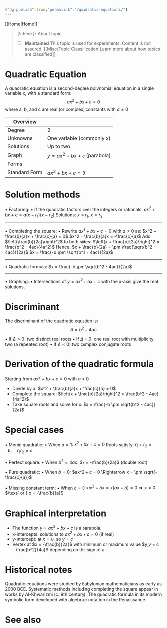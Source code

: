 ```yaml
---
{"dg-publish":true,"permalink":"/quadratic-equations/"}
---
```


[[Home\|Home]]

>[!check]- About topic
> - [ ] **Maintained**
> This topic is used for experiments. Content is not assured.
> [[Misc/Topic Classification\|Learn more about how topics are classified]]

# Quadratic Equation

A quadratic equation is a second-degree polynomial equation in a single variable x, with a standard form:
$$ax^2 + bx + c = 0$$
where a, b, and c are real (or complex) constants with $a \neq 0$

| Overview  |                                |
| --------- | ------------------------------ |
| Degree    | 2                              |
| Unknowns  | One variable (commonly x)      |
| Solutions | Up to two                      |
| Graph     | $y = ax^2+bx+c$ (parabola) |
| Forms     |                                |
| Standard Form    | $ax^2+bx+c = 0$         |



# Solution methods

• Factoring:
  • If the quadratic factors over the integers or rationals:
    $ax^2 + bx + c = a(x - r_1)(x - r_2)$
    Solutions: $x = r_1, \; x = r_2$
    
---

• Completing the square:
  • Rewrite $ax^2 + bx + c = 0$ with $a \neq 0$ as:
    $x^2 + \frac{b}{a}x + \frac{c}{a} = 0$
    $x^2 + \frac{b}{a}x = -\frac{c}{a}$
    Add $\left(\frac{b}{2a}\right)^2$ to both sides:
    $\left(x + \frac{b}{2a}\right)^2 = \frac{b^2 - 4ac}{4a^2}$
    Hence:
    $x + \frac{b}{2a} = \pm \frac{\sqrt{b^2 - 4ac}}{2a}$
    $x = \frac{-b \pm \sqrt{b^2 - 4ac}}{2a}$
    
---

• Quadratic formula:
  $x = \frac{-b \pm \sqrt{b^2 - 4ac}}{2a}$

---

• Graphing:
  • Intersections of $y = ax^2 + bx + c$ with the x-axis give the real solutions.

# Discriminant
The discriminant of the quadratic equation is:
$$\Delta = b^2 - 4ac$$

• If $\Delta > 0$: two distinct real roots
• If $\Delta = 0$: one real root with multiplicity two (a repeated root)
• If $\Delta < 0$: two complex conjugate roots


# Derivation of the quadratic formula

Starting from $ax^2 + bx + c = 0$ with $a \neq 0$
- Divide by a:
  $x^2 + \frac{b}{a}x + \frac{c}{a} = 0$
- Complete the square:
  $\left(x + \frac{b}{2a}\right)^2 = \frac{b^2 - 4ac}{4a^2}$
- Take square roots and solve for x:
  $x = \frac{-b \pm \sqrt{b^2 - 4ac}}{2a}$

# Special cases

• Monic quadratic:
  • When $a = 1$:
    $x^2 + bx + c = 0$
    Roots satisfy:
    $r_1 + r_2 = -b, \quad r_1 r_2 = c$

• Perfect square:
  • When $b^2 = 4ac$:
    $x = -\frac{b}{2a}$ (double root)

• Pure quadratic:
  • When $b = 0$:
    $ax^2 + c = 0 \Rightarrow x = \pm \sqrt{-\frac{c}{a}}$

• Missing constant term:
  • When $c = 0$:
    $ax^2 + bx = x(ax + b) = 0 \Rightarrow x = 0$
    $\text{ or } x = -\frac{b}{a}$

# Graphical interpretation

- The function $y = ax^2 + bx + c$ is a parabola.
- x-intercepts: solutions to $ax^2 + bx + c = 0$ (if real)
- y-intercept: at $x = 0$, so $y = c$
- Vertex at $x = -\frac{b}{2a}$ with minimum or maximum value $y_v = c - \frac{b^2}{4a}$ depending on the sign of a.

# Historical notes

Quadratic equations were studied by Babylonian mathematicians as early as 2000 BCE. Systematic methods including completing the square appear in works by Al-Khwarizmi (c. 9th century). The quadratic formula in its modern symbolic form developed with algebraic notation in the Renaissance.

# See also

